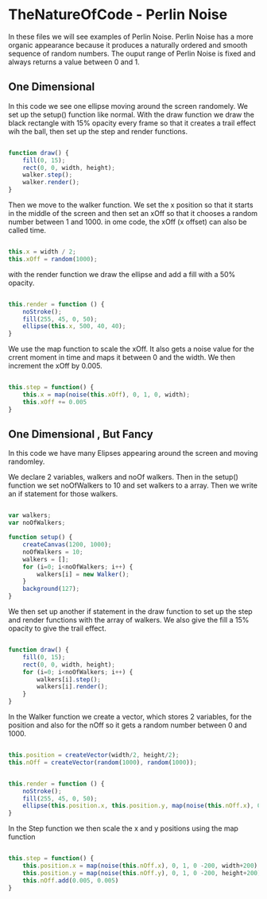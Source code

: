 # TheNatureOfCode - Perlin Noise

In these files we will see examples of Perlin Noise. Perlin Noise has a more organic appearance because it produces a naturally ordered and smooth sequence of random numbers. The ouput range of Perlin Noise is fixed and always returns a value between 0 and 1.

## One Dimensional 

In this code we see one ellipse moving around the screen randomely.
We set up the setup() function like normal. With the draw function we draw the black rectangle with 15% opacity every frame so that it creates a trail effect wih the ball, then set up the step and render functions.

```js

function draw() {
    fill(0, 15); 
    rect(0, 0, width, height);
    walker.step(); 
    walker.render(); 
}

```

Then we move to the walker function.
We set the x position so that it starts in the middle of the screen and then set an xOff so that it chooses a random number between 1 and 1000. in ome code, the xOff (x offset) can also be called time.

```js

this.x = width / 2; 
this.xOff = random(1000);

```

with the render function we draw the ellipse and add a fill with a 50% opacity.

```js

this.render = function () {
    noStroke();
    fill(255, 45, 0, 50);
    ellipse(this.x, 500, 40, 40);
}

```

We use the map function to scale the xOff. It also gets a noise value for the crrent moment in time and maps it between 0 and the width. We then increment the xOff by 0.005.

```js

this.step = function() {
    this.x = map(noise(this.xOff), 0, 1, 0, width); 
    this.xOff += 0.005
}

```


## One Dimensional , But Fancy

In this code we have many Elipses appearing around the screen and moving randomley.

We declare 2 variables, walkers and noOf walkers. Then in the setup() function we set noOfWalkers to 10 and set walkers to a array. Then we write an if statement for those walkers.

```js

var walkers;
var noOfWalkers;

function setup() {
    createCanvas(1200, 1000);
    noOfWalkers = 10;
    walkers = []; 
    for (i=0; i<noOfWalkers; i++) {
        walkers[i] = new Walker();
    }
    background(127);
}

```

We then set up another if statement in the draw function to set up the step and render functions with the array of walkers. We also give the fill a 15% opacity to give the trail effect.

```js

function draw() {
    fill(0, 15);
    rect(0, 0, width, height);
    for (i=0; i<noOfWalkers; i++) {
        walkers[i].step(); 
        walkers[i].render(); 
    }
}

```

In the Walker function we create a vector, which stores 2 variables, for the position and also for the nOff so it gets a random number between 0 and 1000.

```js

this.position = createVector(width/2, height/2);
this.nOff = createVector(random(1000), random(1000));

```


```js

this.render = function () {
    noStroke();
    fill(255, 45, 0, 50);
    ellipse(this.position.x, this.position.y, map(noise(this.nOff.x), 0, 1, 20, 200), map(noise(this.nOff.x), 0, 1, 20, 200));
}

```

In the Step function we then scale the x and y positions using the map function

```js

this.step = function() {
    this.position.x = map(noise(this.nOff.x), 0, 1, 0 -200, width+200); 
    this.position.y = map(noise(this.nOff.y), 0, 1, 0 -200, height+200);
    this.nOff.add(0.005, 0.005)
}

```
















